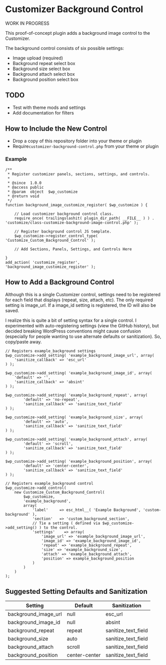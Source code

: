 # Customizer Background Control

WORK IN PROGRESS

This proof-of-concept plugin adds a background image control to the Customizer.

The background control consists of six possible settings:

* Image upload (required)
* Background repeat select box
* Background size select box
* Background attach select box
* Background position select box

## TODO

* Test with theme mods and settings
* Add documentation for filters

## How to Include the New Control

* Drop a copy of this repository folder into your theme or plugin
* Require`customizer-background-control.php` from your theme or plugin

### Example

```
/**
 * Register customizer panels, sections, settings, and controls.
 *
 * @since  1.0.0
 * @access public
 * @param  object  $wp_customize
 * @return void
 */
function background_image_customize_register( $wp_customize ) {

	// Load customizer background control class.
	require_once( trailingslashit( plugin_dir_path( __FILE__ ) ) . 'customize/class-customize-background-image-control.php' );

	// Register background control JS template.
	$wp_customize->register_control_type( 'Customize_Custom_Background_Control' );
	
	// Add Sections, Panels, Settings, and Controls Here
	
}
add_action( 'customize_register', 'background_image_customize_register' );
```

## How to Add a Background Control

Although this is a single Customizer control, settings need to be registered for each field that displays (repeat, size, attach, etc). The only required setting is image_url. If a image_id setting is registered, the ID will also be saved.

I realize this is quite a bit of setting syntax for a single control. I experimented with auto-registering settings (view the GitHub history), but decided breaking WordPress conventions might cause confusion (especially for people wanting to use alternate defaults or sanitization). So, copy/paste away.

```
// Registers example_background settings
$wp_customize->add_setting( 'example_background_image_url', array(
	'sanitize_callback' => 'esc_url'
) );

$wp_customize->add_setting( 'example_background_image_id', array(
	'default' => '',
	'sanitize_callback' => 'absint'
) );

$wp_customize->add_setting( 'example_background_repeat', array(
		'default' => 'no-repeat',
		'sanitize_callback' => 'sanitize_text_field'
) );

$wp_customize->add_setting( 'example_background_size', array(
		'default' => 'auto',
		'sanitize_callback' => 'sanitize_text_field'
) );

$wp_customize->add_setting( 'example_background_attach', array(
		'default' => 'scroll',
		'sanitize_callback' => 'sanitize_text_field'
) );

$wp_customize->add_setting( 'example_background_position', array(
		'default' => 'center-center',
		'sanitize_callback' => 'sanitize_text_field'
) );

// Registers example_background control
$wp_customize->add_control(
	new Customize_Custom_Background_Control(
		$wp_customize,
		'example_background',
		array(
			'label'		=> esc_html__( 'Example Background', 'custom-background' ),
			'section'	=> 'custom_background_section',
			// Tie a setting ( defined via $wp_customize->add_setting() ) to the control.
			'settings'    => array(
				'image_url' => 'example_background_image_url',
				'image_id' => 'example_background_image_id',
				'repeat' => 'example_background_repeat',
				'size' => 'example_background_size',
				'attach' => 'example_background_attach',
				'position' => example_background_position
			)
		)
	)
);
```

## Suggested Setting Defaults and Sanitization

| Setting                    | Default         | Sanitization        |
| -------------------------- | --------------- | ------------------- |
| background_image_url       | null            | esc_url             |
| background_image_id        | null            | absint              |
| background_repeat          | repeat          | sanitize_text_field |
| background_size            | auto            | sanitize_text_field |
| background_attach          | scroll          | sanitize_text_field |
| background_position        | center-center   | sanitize_text_field |